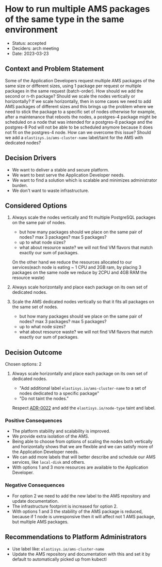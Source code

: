 # How to run multiple AMS packages of the same type in the same environment

- Status: accepted
- Deciders: arch meeting
- Date: 2023-03-23

## Context and Problem Statement

Some of the Application Developers request multiple AMS packages of the same size or different sizes, using 1 package per request or multiple packages in the same request (batch-order).
How should we add the second or n-th package? Should we scale the nodes vertically or horizontally?
If we scale horizontally, then in some cases we need to add AMS packages of different sizes and this brings up the problem where we need to stick the package to a specific set of nodes otherwise for example, after a maintenance that reboots the nodes, a postgres-4 package might be scheduled on a node that was intended for a postgres-8 package and the postgres-8 Pod will not be able to be scheduled anymore because it does not fit on the postgres-4 node.
How can we overcome this issue? Should we add a `elastisys.io/ams-cluster-name` label/taint for the AMS with dedicated nodes?

## Decision Drivers

- We want to deliver a stable and secure platform.
- We want to best serve the Application Developer needs.
- We want to find a solution which is scalable and minimizes administrator burden.
- We don't want to waste infrastructure.

## Considered Options

1. Always scale the nodes vertically and fit multiple PostgreSQL packages on the same pair of nodes.

    - but how many packages should we place on the same pair of nodes? max 3 packages? max 5 packages?
    - up to what node sizes?
    - what about resource waste? we will not find VM flavors that match exactly our sum of packages.

    On the other hand we reduce the resources allocated to our services(each node is eating ~ 1 CPU and 2GB ram, by placing 3 packages on the same node we reduce by 2CPU and 4GB RAM the resource waste)

1. Always scale horizontally and place each package on its own set of dedicated nodes.

1. Scale the AMS dedicated nodes vertically so that it fits all packages on the same set of nodes.

    - but how many packages should we place on the same pair of nodes? max 3 packages? max 5 packages?
    - up to what node sizes?
    - what about resource waste? we will not find VM flavors that match exactly our sum of packages.

## Decision Outcome

Chosen options: 2

1. Always scale horizontally and place each package on its own set of dedicated nodes.

    - "Add additional label `elastisys.io/ams-cluster-name` to a set of nodes dedicated to a specific package"
    - "Do not taint the nodes."

    Respect [ADR-0022](0022-use-dedicated-nodes-for-additional-services.md) and add the `elastisys.io/node-type` taint and label.

### Positive Consequences

- The platform stability and scalability is improved.
- We provide extra isolation of the AMS.
- Being able to choose from options of scaling the nodes both vertically and horizontally shows that we are flexible and we can satisfy more of the Application Developer needs.
- We can add more labels that will better describe and schedule our AMS services, like `local-disk` and others.
- With options 1 and 3 more resources are available to the Application Developer.

### Negative Consequences

- For option 2 we need to add the new label to the AMS repository and update documentation.
- The infrastructure footprint is increased for option 2.
- With options 1 and 3 the stability of the AMS package is reduced, because if 1 node is unresponsive then it will affect not 1 AMS package, but multiple AMS packages.

## Recommendations to Platform Administrators

- Use label like: `elastisys.io/ams-cluster-name`
- Update the AMS repository and documentation with this and set it by default to automatically picked up from kubectl
